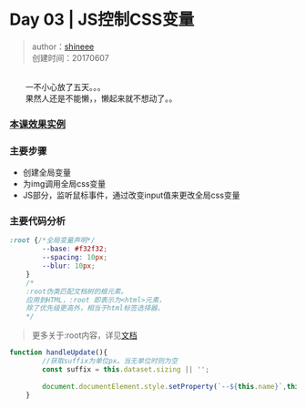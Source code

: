 # Day 03 | JS控制CSS变量
>author：[shineee](https://github.com/orangeshinee) \
>创建时间：20170607

<br>
　　一不小心放了五天。。。<br>
　　果然人还是不能懒，，懒起来就不想动了。。

### [本课效果实例](https://blog.shineee.win/JavaScript30-Challenge/03%20-%20CSS%20Variables/index-shine.html)

### 主要步骤
- 创建全局变量
- 为img调用全局css变量
- JS部分，监听鼠标事件，通过改变input值来更改全局css变量

### 主要代码分析
```css
:root {/*全局变量声明*/
        --base: #f32f32;
        --spacing: 10px;
        --blur: 10px;
    }
    /*
    :root伪类匹配文档树的根元素。
    应用到HTML，:root 即表示为<html>元素，
    除了优先级更高外，相当于html标签选择器。
    */
```
> 更多关于:root内容，详见[文档](https://developer.mozilla.org/zh-CN/docs/Web/CSS/:root)


```javascript
function handleUpdate(){
        //获取suffix为单位px。当无单位时则为空
        const suffix = this.dataset.sizing || '';
        
        document.documentElement.style.setProperty(`--${this.name}`,this.value+suffix);
    }
```